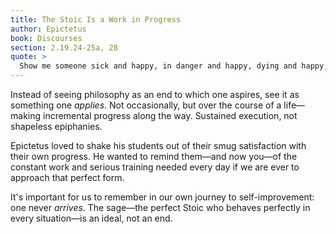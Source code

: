 ```yaml
---
title: The Stoic Is a Work in Progress
author: Epictetus
book: Discourses
section: 2.19.24-25a, 28
quote: >
  Show me someone sick and happy, in danger and happy, dying and happy, exiled and happy, disgraced and happy. Show me! By God, how much I'd like to see a Stoic. But since you can't show me someone that perfectly formed, at least show me someone actively forming themselves so, inclined in this way...Show me!
---
```


Instead of seeing philosophy as an end to which one aspires, see it as something one _applies_. Not occasionally, but over the course of a life—making incremental progress along the way. Sustained execution, not shapeless epiphanies.

Epictetus loved to shake his students out of their smug satisfaction with their own progress. He wanted to remind them—and now you—of the constant work and serious training needed every day if we are ever to approach that perfect form.

It's important for us to remember in our own journey to self-improvement: one never _arrives_. The sage—the perfect Stoic who behaves perfectly in every situation—is an ideal, not an end.
